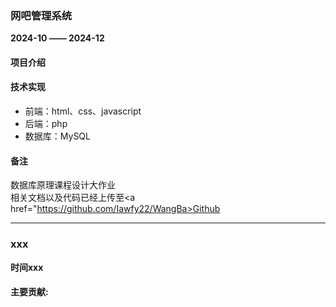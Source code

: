 ### 网吧管理系统
**2024-10 —— 2024-12**  

#### 项目介绍

#### 技术实现
- 前端：html、css、javascript
- 后端：php
- 数据库：MySQL

#### 备注
数据库原理课程设计大作业 <br>
相关文档以及代码已经上传至<a href="https://github.com/Iawfy22/WangBa>Github</a>

---

### xxx
**时间xxx**  

#### 主要贡献:  

